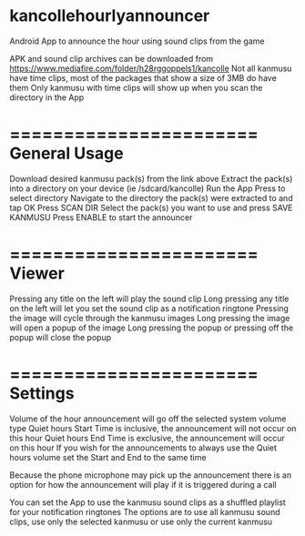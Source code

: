 kancollehourlyannouncer
=======================

Android App to announce the hour using sound clips from the game

APK and sound clip archives can be downloaded from
https://www.mediafire.com/folder/h28rggoppels1/kancolle
Not all kanmusu have time clips, most of the packages that show a size of 3MB do have them
Only kanmusu with time clips will show up when you scan the directory in the App

=======================
General Usage
=======================
Download desired kanmusu pack(s) from the link above
Extract the pack(s) into a directory on your device (ie /sdcard/kancolle)
Run the App
Press to select directory
Navigate to the directory the pack(s) were extracted to and tap OK
Press SCAN DIR
Select the pack(s) you want to use and press SAVE KANMUSU
Press ENABLE to start the announcer


=======================
Viewer
=======================
Pressing any title on the left will play the sound clip
Long pressing any title on the left will let you set the sound clip as a notification ringtone
Pressing the image will cycle through the kanmusu images
Long pressing the image will open a popup of the image
Long pressing the popup or pressing off the popup will close the popup


=======================
Settings
=======================
Volume of the hour announcement will go off the selected system volume type
Quiet hours Start Time is inclusive, the announcement will not occur on this hour
Quiet hours End Time is exclusive, the announcement will occur on this hour
If you wish for the announcements to always use the Quiet hours volume set the Start and End to the same time

Because the phone microphone may pick up the announcement there is an option for how the announcement will
play if it is triggered during a call

You can set the App to use the kanmusu sound clips as a shuffled playlist for your notification ringtones
The options are to use all kanmusu sound clips, use only the selected kanmusu or use only the current kanmusu


